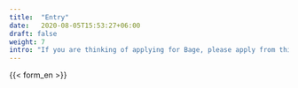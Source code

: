 ```yaml
---
title:  "Entry"
date:   2020-08-05T15:53:27+06:00
draft: false
weight: 7
intro: "If you are thinking of applying for Bage, please apply from this application form. You will need your resume and resume to apply. The recruiting staff will contact you within a few business days regarding the results of the document screening."
---
```


{{< form_en >}}